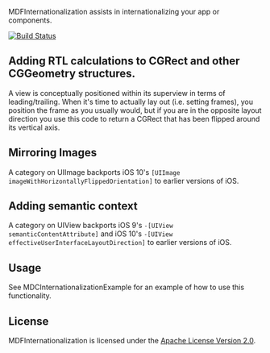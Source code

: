 MDFInternationalization assists in internationalizing your app or components.

[![Build Status](https://travis-ci.org/material-foundation/material-internationalization-ios.svg?branch=stable)](https://travis-ci.org/material-foundation/material-internationalization-ios)

## Adding RTL calculations to CGRect and other CGGeometry structures.

A view is conceptually positioned within its superview in terms of leading/trailing. When it's time
to actually lay out (i.e. setting frames), you position the frame as you usually would, but if you
are in the opposite layout direction you use this code to return a CGRect that has been flipped
around its vertical axis.

## Mirroring Images

A category on UIImage backports iOS 10's `[UIImage imageWithHorizontallyFlippedOrientation]` to
earlier versions of iOS.

## Adding semantic context

A category on UIView backports iOS 9's `-[UIView semanticContentAttribute]` and iOS 10's
`-[UIView effectiveUserInterfaceLayoutDirection]` to earlier versions of iOS.

## Usage

See MDCInternationalizationExample for an example of how to use this functionality.

## License

MDFInternationalization is licensed under the [Apache License Version 2.0](LICENSE).
